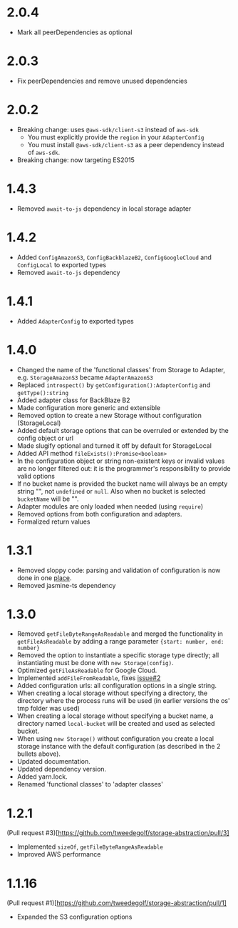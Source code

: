 # 2.0.4

- Mark all peerDependencies as optional

# 2.0.3

- Fix peerDependencies and remove unused dependencies

# 2.0.2

- Breaking change: uses `@aws-sdk/client-s3` instead of `aws-sdk`
  - You must explicitly provide the `region` in your `AdapterConfig`
  - You must install `@aws-sdk/client-s3` as a peer dependency instead of `aws-sdk`.
- Breaking change: now targeting ES2015

# 1.4.3

- Removed `await-to-js` dependency in local storage adapter

# 1.4.2

- Added `ConfigAmazonS3`, `ConfigBackblazeB2`, `ConfigGoogleCloud` and `ConfigLocal` to exported types
- Removed `await-to-js` dependency

# 1.4.1

- Added `AdapterConfig` to exported types

# 1.4.0

- Changed the name of the 'functional classes' from Storage to Adapter, e.g. `StorageAmazonS3` became `AdapterAmazonS3`
- Replaced `introspect()` by `getConfiguration():AdapterConfig` and `getType():string`
- Added adapter class for BackBlaze B2
- Made configuration more generic and extensible
- Removed option to create a new Storage without configuration (StorageLocal)
- Added default storage options that can be overruled or extended by the config object or url
- Made slugify optional and turned it off by default for StorageLocal
- Added API method `fileExists():Promise<boolean>`
- In the configuration object or string non-existent keys or invalid values are no longer filtered out: it is the programmer's responsibility to provide valid options
- If no bucket name is provided the bucket name will always be an empty string "", not `undefined` or `null`. Also when no bucket is selected `bucketName` will be "".
- Adapter modules are only loaded when needed (using `require`)
- Removed options from both configuration and adapters.
- Formalized return values

# 1.3.1

- Removed sloppy code: parsing and validation of configuration is now done in one [place](https://github.com/tweedegolf/storage-abstraction/blob/master/src/util.ts).
- Removed jasmine-ts dependency

# 1.3.0

- Removed `getFileByteRangeAsReadable` and merged the functionality in `getFileAsReadable` by adding a range parameter `{start: number, end: number}`
- Removed the option to instantiate a specific storage type directly; all instantiating must be done with `new Storage(config)`.
- Optimized `getFileAsReadable` for Google Cloud.
- Implemented `addFileFromReadable`, fixes [issue#2](https://github.com/tweedegolf/storage-abstraction/issues/2)
- Added configuration urls: all configuration options in a single string.
- When creating a local storage without specifying a directory, the directory where the process runs will be used (in earlier versions the os' tmp folder was used)
- When creating a local storage without specifying a bucket name, a directory named `local-bucket` will be created and used as selected bucket.
- When using `new Storage()` without configuration you create a local storage instance with the default configuration (as described in the 2 bullets above).
- Updated documentation.
- Updated dependency version.
- Added yarn.lock.
- Renamed 'functional classes' to 'adapter classes'

# 1.2.1

(Pull request #3)[https://github.com/tweedegolf/storage-abstraction/pull/3]

- Implemented `sizeOf`, `getFileByteRangeAsReadable`
- Improved AWS performance

# 1.1.16

(Pull request #1)[https://github.com/tweedegolf/storage-abstraction/pull/1]

- Expanded the S3 configuration options
